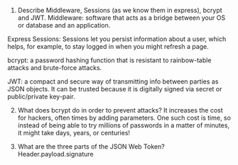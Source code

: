 <!-- Answers to the Short Answer Essay Questions go here -->

1.  Describe Middleware, Sessions (as we know them in express), bcrypt and JWT.
Middleware: software that acts as a bridge between your OS or database and an application.

Express Sessions: Sessions let you persist information about a user, which helps, for example, to stay logged in when you might refresh a page.

bcrypt: a password hashing function that is resistant to rainbow-table attacks and brute-force attacks.

JWT: a compact and secure way of transmitting info between parties as JSON objects. It can be trusted because it is digitally signed via secret or public/private key-pair.

2.  What does bcrypt do in order to prevent attacks?
It increases the cost for hackers, often times by adding parameters. One such cost is time, so instead of being able to try millions of passwords in a matter of minutes, it might take days, years, or centuries!

3.  What are the three parts of the JSON Web Token?
Header.payload.signature

